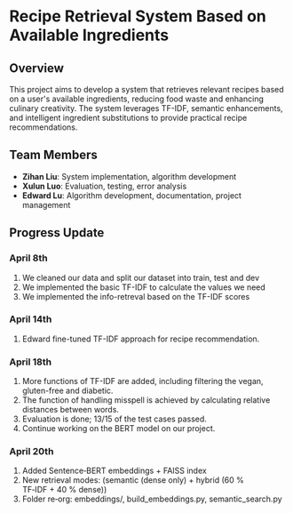 # Recipe Retrieval System Based on Available Ingredients

## Overview
This project aims to develop a system that retrieves relevant recipes based on a user's available ingredients, reducing food waste and enhancing culinary creativity. The system leverages TF-IDF, semantic enhancements, and intelligent ingredient substitutions to provide practical recipe recommendations.

## Team Members
- **Zihan Liu**: System implementation, algorithm development  
- **Xulun Luo**: Evaluation, testing, error analysis  
- **Edward Lu**: Algorithm development, documentation, project management  

## Progress Update

### April 8th
1. We cleaned our data and split our dataset into train, test and dev
2. We implemented the basic TF-IDF to calculate the values we need
3. We implemented the info-retreval based on the TF-IDF scores

### April 14th
1. Edward fine-tuned TF-IDF approach for recipe recommendation.

### April 18th
1. More functions of TF-IDF are added, including filtering the vegan, gluten-free and diabetic.
2. The function of handling misspell is achieved by calculating relative distances between words.
3. Evaluation is done; 13/15 of the test cases passed. 
4. Continue working on the BERT model on our project.

### April 20th
1. Added Sentence‑BERT embeddings + FAISS index
2. New retrieval modes: (semantic (dense only) + hybrid (60 % TF‑IDF + 40 % dense))
3. Folder re‑org: embeddings/, build_embeddings.py, semantic_search.py
